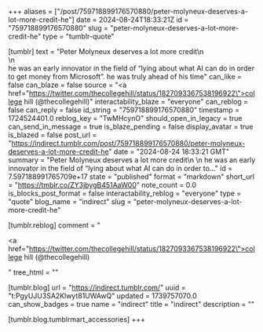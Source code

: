 +++
aliases = ["/post/759718899176570880/peter-molyneux-deserves-a-lot-more-credit-he"]
date = 2024-08-24T18:33:21Z
id = "759718899176570880"
slug = "peter-molyneux-deserves-a-lot-more-credit-he"
type = "tumblr-quote"

[tumblr]
text = "Peter Molyneux deserves a lot more credit\n<br/>\n<br/>he was an early innovator in the field of &ldquo;lying about what AI can do in order to get money from Microsoft&rdquo;. he was truly ahead of his time"
can_like = false
can_blaze = false
source = "<a href=\"https://twitter.com/thecollegehill/status/1827093367538196922\">college hill (@thecollegehill)</a>"
interactability_blaze = "everyone"
can_reblog = false
can_reply = false
id_string = "759718899176570880"
timestamp = 1724524401.0
reblog_key = "TwMHcynO"
should_open_in_legacy = true
can_send_in_message = true
is_blaze_pending = false
display_avatar = true
is_blazed = false
post_url = "https://indirect.tumblr.com/post/759718899176570880/peter-molyneux-deserves-a-lot-more-credit-he"
date = "2024-08-24 18:33:21 GMT"
summary = "Peter Molyneux deserves a lot more credit\n \n he was an early innovator in the field of “lying about what AI can do in order to..."
id = 7.597188991765709e+17
state = "published"
format = "markdown"
short_url = "https://tmblr.co/ZY3jbygB451AaW00"
note_count = 0.0
is_blocks_post_format = false
interactability_reblog = "everyone"
type = "quote"
blog_name = "indirect"
slug = "peter-molyneux-deserves-a-lot-more-credit-he"

[tumblr.reblog]
comment = "<p><a href=\"https://twitter.com/thecollegehill/status/1827093367538196922\">college hill (@thecollegehill)</a></p>"
tree_html = ""

[tumblr.blog]
url = "https://indirect.tumblr.com/"
uuid = "t:PgyUJU3SA2Klwyt81UWAwQ"
updated = 1739757070.0
can_show_badges = true
name = "indirect"
title = "indirect"
description = ""

[tumblr.blog.tumblrmart_accessories]
+++
